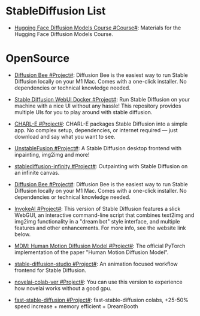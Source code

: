 # StableDiffusion List

- [Hugging Face Diffusion Models Course #Course#](https://github.com/huggingface/diffusion-models-class): Materials for the Hugging Face Diffusion Models Course.

# OpenSource

- [Diffusion Bee #Project#](https://github.com/divamgupta/diffusionbee-stable-diffusion-ui): Diffusion Bee is the easiest way to run Stable Diffusion locally on your M1 Mac. Comes with a one-click installer. No dependencies or technical knowledge needed.

- [Stable Diffusion WebUI Docker #Project#](https://github.com/AbdBarho/stable-diffusion-webui-docker): Run Stable Diffusion on your machine with a nice UI without any hassle! This repository provides multiple UIs for you to play around with stable diffusion.

- [CHARL-E #Project#](https://www.charl-e.com/): CHARL-E packages Stable Diffusion into a simple app. No complex setup, dependencies, or internet required — just download and say what you want to see.

- [UnstableFusion #Project#](https://github.com/ahrm/UnstableFusion): A Stable Diffusion desktop frontend with inpainting, img2img and more!

- [stablediffusion-infinity #Project#](https://github.com/lkwq007/stablediffusion-infinity): Outpainting with Stable Diffusion on an infinite canvas.

- [Diffusion Bee #Project#](https://github.com/divamgupta/diffusionbee-stable-diffusion-ui): Diffusion Bee is the easiest way to run Stable Diffusion locally on your M1 Mac. Comes with a one-click installer. No dependencies or technical knowledge needed.

- [InvokeAI #Project#](https://github.com/invoke-ai/InvokeAI): This version of Stable Diffusion features a slick WebGUI, an interactive command-line script that combines text2img and img2img functionality in a "dream bot" style interface, and multiple features and other enhancements. For more info, see the website link below.

- [MDM: Human Motion Diffusion Model #Project#](https://github.com/GuyTevet/motion-diffusion-model): The official PyTorch implementation of the paper "Human Motion Diffusion Model".

- [stable-diffusion-studio #Project#](https://github.com/amotile/stable-diffusion-studio): An animation focused workflow frontend for Stable Diffusion.

- [novelai-colab-ver #Project#](https://github.com/JingShing/novelai-colab-ver): You can use this version to experience how novelai works without a good gpu.

- [fast-stable-diffusion #Project#](https://github.com/TheLastBen/fast-stable-diffusion): fast-stable-diffusion colabs, +25-50% speed increase + memory efficient + DreamBooth
